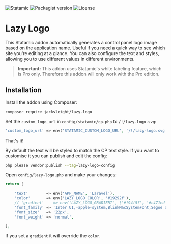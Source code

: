 ![Statamic](https://flat.badgen.net/badge/Statamic/3.1+/FF269E)
![Packagist version](https://flat.badgen.net/packagist/v/jacksleight/lazy-logo)
![License](https://flat.badgen.net/github/license/jacksleight/lazy-logo)

# Lazy Logo 

This Statamic addon automatically generates a control panel logo image based on the application name. Useful if you need a quick way to see which site you're editing at a glance. You can also configure the text and styles, allowing you to use different values in different environments.

> **Important:** This addon uses Statamic's white labeling feature, which is Pro only. Therefore this addon will only work with the Pro edition.

## Installation

Install the addon using Composer:

```bash
composer require jacksleight/lazy-logo
```

Set the `custom_logo_url` in `config/statamic/cp.php` to `/!/lazy-logo.svg`:

```php
'custom_logo_url' => env('STATAMIC_CUSTOM_LOGO_URL', '/!/lazy-logo.svg'),
```

That's it!

By default the text will be styled to match the CP text style. If you want to customise it you can publish and edit the config:

```bash
php please vendor:publish --tag=lazy-logo-config
```

Open `config/lazy-logo.php` and make your changes:

```php
return [

    'text'        => env('APP_NAME', 'Laravel'),
    'color'       => env('LAZY_LOGO_COLOR', '#19292f'),
    // 'gradient'    => env('LAZY_LOGO_GRADIENT', ['#f94f57', '#c471ed', '#12c2e9']),
    'font_family' => 'Inter UI,-apple-system,BlinkMacSystemFont,Segoe UI,Roboto,Oxygen,Ubuntu,Cantarell,Fira Sans,Droid Sans,Helvetica Neue',
    'font_size'   => '22px',
    'font_weight' => 'normal',

];
```

If you set a `gradient` it will override the `color`.